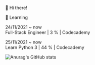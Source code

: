 👋 Hi there!

🌱 Learning

24/11/2021 ~ now <br />
Full-Stack Engineer | 3 % | Codecademy

25/11/2021 ~ now <br />
Learn Python 3 | 44 % | Codecademy

![Anurag's GitHub stats](https://github-readme-stats.vercel.app/api?username=Hyunu02&count_private=true&show_icons=true&theme=tokyonight&hide=stars,issues)

<!--
**Hyunu02/Hyunu02** is a ✨ _special_ ✨ repository because its `README.md` (this file) appears on your GitHub profile.

Here are some ideas to get you started:

- 🔭 I’m currently working on ...
- 🌱 I’m currently learning ...
- 👯 I’m looking to collaborate on ...
- 🤔 I’m looking for help with ...
- 💬 Ask me about ...
- 📫 How to reach me: ...
- 😄 Pronouns: ...
- ⚡ Fun fact: ...
-->
